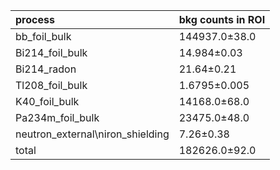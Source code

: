 | **process**                        | **bkg counts in ROI** |
|:-----------------------------------|:----------------------|
| bb\_foil\_bulk                     | 144937.0±38.0         |
| Bi214\_foil\_bulk                  | 14.984±0.03           |
| Bi214\_radon                       | 21.64±0.21            |
| Tl208\_foil\_bulk                  | 1.6795±0.005          |
| K40\_foil\_bulk                    | 14168.0±68.0          |
| Pa234m\_foil\_bulk                 | 23475.0±48.0          |
| neutron\_external\niron\_shielding | 7.26±0.38             |
| total                              | 182626.0±92.0         |

